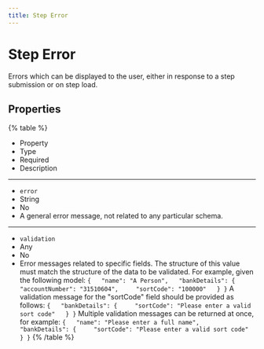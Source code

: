 ```yaml
---
title: Step Error
---
```


# Step Error



Errors which can be displayed to the user, either in response to a step submission or on step load.

## Properties

{% table %}
* Property
* Type
* Required
* Description
---
* `error`
* String
* No
*
  A general error message, not related to any particular schema.
---
* `validation`
* Any
* No
*
  Error messages related to specific fields. The structure of this value must match the structure of the data to be validated. For example, given the following model: ``` {   "name": "A Person",   "bankDetails": {     "accountNumber": "31510604",     "sortCode": "100000"   } } ``` A validation message for the "sortCode" field should be provided as follows: ``` {   "bankDetails": {     "sortCode": "Please enter a valid sort code"   } } ``` Multiple validation messages can be returned at once, for example: ``` {   "name": "Please enter a full name",   "bankDetails": {     "sortCode": "Please enter a valid sort code"   } } ```
{% /table %}
